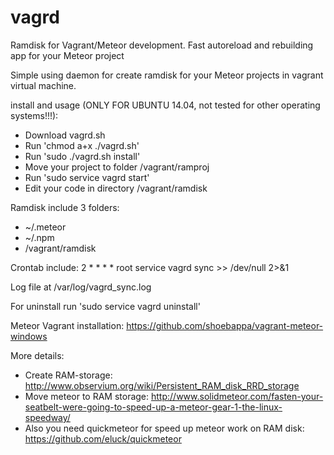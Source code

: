 # vagrd
Ramdisk for Vagrant/Meteor development. Fast autoreload and rebuilding app for your Meteor project

Simple using daemon for create ramdisk for your Meteor projects in vagrant virtual machine.

install and usage (ONLY FOR UBUNTU 14.04, not tested for other operating systems!!!):
- Download vagrd.sh
- Run 'chmod a+x ./vagrd.sh'
- Run 'sudo ./vagrd.sh install'
- Move your project to folder /vagrant/ramproj
- Run 'sudo service vagrd start'
- Edit your code in directory /vagrant/ramdisk

Ramdisk include 3 folders:
- ~/.meteor
- ~/.npm
- /vagrant/ramdisk

Crontab include:
2 * * * * root        service vagrd sync >> /dev/null 2>&1

Log file at /var/log/vagrd_sync.log

For uninstall run 'sudo service vagrd uninstall'

Meteor Vagrant installation: https://github.com/shoebappa/vagrant-meteor-windows

More details:
- Create RAM-storage: http://www.observium.org/wiki/Persistent_RAM_disk_RRD_storage
- Move meteor to RAM storage: http://www.solidmeteor.com/fasten-your-seatbelt-were-going-to-speed-up-a-meteor-gear-1-the-linux-speedway/
- Also you need quickmeteor for speed up meteor work on RAM disk: https://github.com/eluck/quickmeteor
